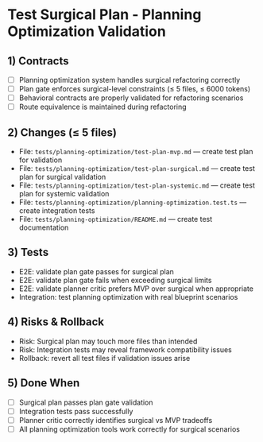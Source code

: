 <!--
@aegisBlueprint: planning-optimization
@version: 1.0.0
@mode: strict
@intent: Test surgical plan for planning optimization validation
@context: Validation of planning optimization system for surgical refactoring
-->

# Test Surgical Plan - Planning Optimization Validation

## 1) Contracts
- [ ] Planning optimization system handles surgical refactoring correctly
- [ ] Plan gate enforces surgical-level constraints (≤ 5 files, ≤ 6000 tokens)
- [ ] Behavioral contracts are properly validated for refactoring scenarios
- [ ] Route equivalence is maintained during refactoring

## 2) Changes (≤ 5 files)
- File: `tests/planning-optimization/test-plan-mvp.md` — create test plan for validation
- File: `tests/planning-optimization/test-plan-surgical.md` — create test plan for surgical validation
- File: `tests/planning-optimization/test-plan-systemic.md` — create test plan for systemic validation
- File: `tests/planning-optimization/planning-optimization.test.ts` — create integration tests
- File: `tests/planning-optimization/README.md` — create test documentation

## 3) Tests
- E2E: validate plan gate passes for surgical plan
- E2E: validate plan gate fails when exceeding surgical limits
- E2E: validate planner critic prefers MVP over surgical when appropriate
- Integration: test planning optimization with real blueprint scenarios

## 4) Risks & Rollback
- Risk: Surgical plan may touch more files than intended
- Risk: Integration tests may reveal framework compatibility issues
- Rollback: revert all test files if validation issues arise

## 5) Done When
- [ ] Surgical plan passes plan gate validation
- [ ] Integration tests pass successfully
- [ ] Planner critic correctly identifies surgical vs MVP tradeoffs
- [ ] All planning optimization tools work correctly for surgical scenarios
